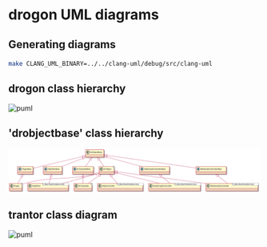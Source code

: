 # drogon UML diagrams

## Generating diagrams

```bash
make CLANG_UML_BINARY=../../clang-uml/debug/src/clang-uml
```

## drogon class hierarchy

![puml](puml/all_classes_diagram.svg)

## 'drobjectbase' class hierarchy

![puml](puml/drobjectbase_hierarchy.svg)

## trantor class diagram

![puml](puml/trantor_class_diagram.svg)
